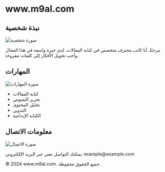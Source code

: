 <!DOCTYPE html>
<html lang="ar">
<head>
    <meta charset="UTF-8">
    <meta name="viewport" content="width=device-width, initial-scale=1.0">
    <title>www.m9al.com</title>
    <style>
        body{
            background-image: url('Picsart_24-05-16_22-10-49-786.png');
            }
        </style>
 
        
</head>
<body>
    <div class="header">
        <h1>www.m9al.com</h1>
    </div>
    <div class="container">
        <div class="about">
            <h2>نبذة شخصية</h2>
            <img src="your-image-url.jpg" alt="صورة شخصية">
            <p>مرحبًا، أنا كاتب محترف متخصص في كتابة المقالات. لدي خبرة واسعة في هذا المجال وأحب تحويل الأفكار إلى كلمات مقروءة.</p>
        </div>
        <div class="skills">
            <h2>المهارات</h2>
            <img src="your-image-url.jpg" alt="صورة المهارات">
            <ul>
                <li>كتابة المقالات</li>
                <li>تحرير النصوص</li>
                <li>تحليل المحتوى</li>
                <li>التدوين</li>
                <li>الكتابة الإبداعية</li>
            </ul>
        </div>
        <div class="contact">
            <h2>معلومات الاتصال</h2>
            <img src="your-image-url.jpg" alt="صورة الاتصال">
            <p>يمكنك التواصل معي عبر البريد الإلكتروني: example@example.com</p>
        </div>
    </div>
    <div class="footer">
        &copy; 2024 www.m9al.com. جميع الحقوق محفوظة.
    </div>
</body>
</html>
